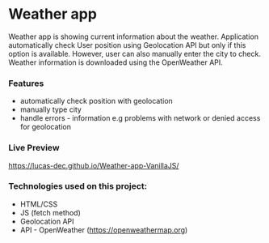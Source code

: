 # Weather app

Weather app is showing current information about the weather. Application automatically check User position using Geolocation API but only if this option is available. However, user can also manually enter the city to check.
Weather information is downloaded using the OpenWeather API.

### Features

- automatically check position with geolocation
- manually type city
- handle errors - information e.g problems with network or denied access for geolocation

### Live Preview

https://lucas-dec.github.io/Weather-app-VanillaJS/

### Technologies used on this project:

- HTML/CSS
- JS (fetch method)
- Geolocation API
- API - OpenWeather (https://openweathermap.org)
